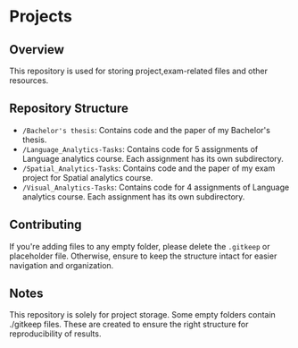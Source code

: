 # Projects

## Overview
This repository is used for storing project,exam-related files and other resources.

## Repository Structure
- `/Bachelor's thesis`: Contains code and the paper of my Bachelor's thesis.
- `/Language_Analytics-Tasks`: Contains code for 5 assignments of Language analytics course. Each assignment has its own subdirectory.
- `/Spatial_Analytics-Tasks`: Contains code and the paper of my exam project for Spatial analytics course.
- `/Visual_Analytics-Tasks`: Contains code for 4 assignments of Language analytics course. Each assignment has its own subdirectory.

## Contributing
If you're adding files to any empty folder, please delete the `.gitkeep` or placeholder file. Otherwise, ensure to keep the structure intact for easier navigation and organization.

## Notes
This repository is solely for project storage.
Some empty folders contain ./gitkeep files. These are created to ensure the right structure for reproducibility of results.
